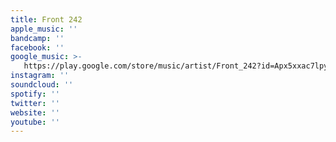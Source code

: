 ```yaml
---
title: Front 242
apple_music: ''
bandcamp: ''
facebook: ''
google_music: >-
   https://play.google.com/store/music/artist/Front_242?id=Apx5xxac7lpykujus3a6fjugyia
instagram: ''
soundcloud: ''
spotify: ''
twitter: ''
website: ''
youtube: ''
---
```

